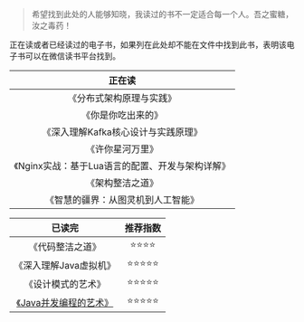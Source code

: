 > 希望找到此处的人能够知晓，我读过的书不一定适合每一个人。吾之蜜糖，汝之毒药！

正在读或者已经读过的电子书，如果列在此处却不能在文件中找到此书，表明该电子书可以在微信读书平台找到。



|                      正在读                      |
| :----------------------------------------------: |
|             《分布式架构原理与实践》             |
|                《你是你吃出来的》                |
|       《深入理解Kafka核心设计与实践原理》        |
|                 《许你星河万里》                 |
| 《Nginx实战：基于Lua语言的配置、开发与架构详解》 |
|                 《架构整洁之道》                 |
|        《智慧的疆界：从图灵机到人工智能》        |

|                    已读完                    | 推荐指数 |
| :------------------------------------------: | :------: |
|               《代码整洁之道》               |   ⭐⭐⭐⭐   |
|            《深入理解Java虚拟机》            |  ⭐⭐⭐⭐⭐   |
|              《设计模式的艺术》              |  ⭐⭐⭐⭐⭐   |
| [《Java并发编程的艺术》](Java并发编程的艺术) |  ⭐⭐⭐⭐⭐   |





